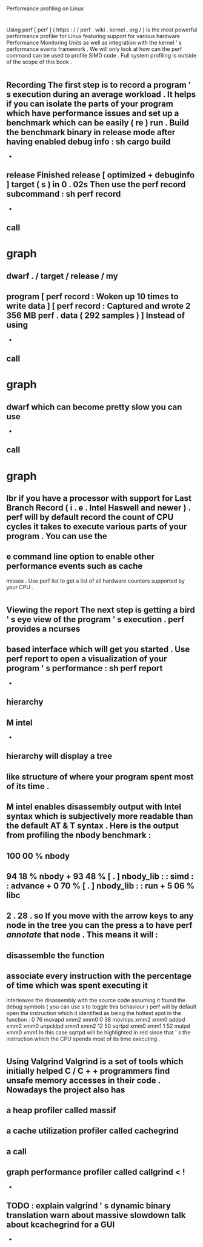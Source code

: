 #
Performance
profiling
on
Linux
#
#
Using
perf
[
perf
]
(
https
:
/
/
perf
.
wiki
.
kernel
.
org
/
)
is
the
most
powerful
performance
profiler
for
Linux
featuring
support
for
various
hardware
Performance
Monitoring
Units
as
well
as
integration
with
the
kernel
'
s
performance
events
framework
.
We
will
only
look
at
how
can
the
perf
command
can
be
used
to
profile
SIMD
code
.
Full
system
profiling
is
outside
of
the
scope
of
this
book
.
#
#
#
Recording
The
first
step
is
to
record
a
program
'
s
execution
during
an
average
workload
.
It
helps
if
you
can
isolate
the
parts
of
your
program
which
have
performance
issues
and
set
up
a
benchmark
which
can
be
easily
(
re
)
run
.
Build
the
benchmark
binary
in
release
mode
after
having
enabled
debug
info
:
sh
cargo
build
-
-
release
Finished
release
[
optimized
+
debuginfo
]
target
(
s
)
in
0
.
02s
Then
use
the
perf
record
subcommand
:
sh
perf
record
-
-
call
-
graph
=
dwarf
.
/
target
/
release
/
my
-
program
[
perf
record
:
Woken
up
10
times
to
write
data
]
[
perf
record
:
Captured
and
wrote
2
356
MB
perf
.
data
(
292
samples
)
]
Instead
of
using
-
-
call
-
graph
=
dwarf
which
can
become
pretty
slow
you
can
use
-
-
call
-
graph
=
lbr
if
you
have
a
processor
with
support
for
Last
Branch
Record
(
i
.
e
.
Intel
Haswell
and
newer
)
.
perf
will
by
default
record
the
count
of
CPU
cycles
it
takes
to
execute
various
parts
of
your
program
.
You
can
use
the
-
e
command
line
option
to
enable
other
performance
events
such
as
cache
-
misses
.
Use
perf
list
to
get
a
list
of
all
hardware
counters
supported
by
your
CPU
.
#
#
#
Viewing
the
report
The
next
step
is
getting
a
bird
'
s
eye
view
of
the
program
'
s
execution
.
perf
provides
a
ncurses
-
based
interface
which
will
get
you
started
.
Use
perf
report
to
open
a
visualization
of
your
program
'
s
performance
:
sh
perf
report
-
-
hierarchy
-
M
intel
-
-
hierarchy
will
display
a
tree
-
like
structure
of
where
your
program
spent
most
of
its
time
.
-
M
intel
enables
disassembly
output
with
Intel
syntax
which
is
subjectively
more
readable
than
the
default
AT
&
T
syntax
.
Here
is
the
output
from
profiling
the
nbody
benchmark
:
-
100
00
%
nbody
-
94
18
%
nbody
+
93
48
%
[
.
]
nbody_lib
:
:
simd
:
:
advance
+
0
70
%
[
.
]
nbody_lib
:
:
run
+
5
06
%
libc
-
2
.
28
.
so
If
you
move
with
the
arrow
keys
to
any
node
in
the
tree
you
can
the
press
a
to
have
perf
_annotate_
that
node
.
This
means
it
will
:
-
disassemble
the
function
-
associate
every
instruction
with
the
percentage
of
time
which
was
spent
executing
it
-
interleaves
the
disassembly
with
the
source
code
assuming
it
found
the
debug
symbols
(
you
can
use
s
to
toggle
this
behaviour
)
perf
will
by
default
open
the
instruction
which
it
identified
as
being
the
hottest
spot
in
the
function
:
0
76
movapd
xmm2
xmm0
0
38
movhlps
xmm2
xmm0
addpd
xmm2
xmm0
unpcklpd
xmm1
xmm2
12
50
sqrtpd
xmm0
xmm1
1
52
mulpd
xmm0
xmm1
In
this
case
sqrtpd
will
be
highlighted
in
red
since
that
'
s
the
instruction
which
the
CPU
spends
most
of
its
time
executing
.
#
#
Using
Valgrind
Valgrind
is
a
set
of
tools
which
initially
helped
C
/
C
+
+
programmers
find
unsafe
memory
accesses
in
their
code
.
Nowadays
the
project
also
has
-
a
heap
profiler
called
massif
-
a
cache
utilization
profiler
called
cachegrind
-
a
call
-
graph
performance
profiler
called
callgrind
<
!
-
-
TODO
:
explain
valgrind
'
s
dynamic
binary
translation
warn
about
massive
slowdown
talk
about
kcachegrind
for
a
GUI
-
-
>
